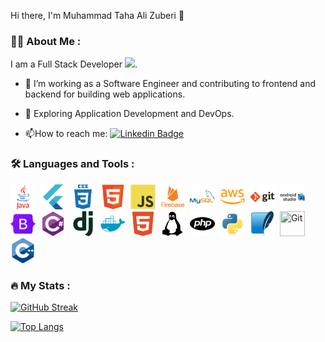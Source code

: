 Hi there, I'm Muhammad Taha Ali Zuberi 👋

### :woman_technologist: About Me :

I am a Full Stack Developer <img src="https://media.giphy.com/media/WUlplcMpOCEmTGBtBW/giphy.gif" width="30">.

- :telescope: I’m working as a Software Engineer and contributing to frontend and backend for building web applications.

- :seedling: Exploring Application Development and DevOps.


- :mailbox:How to reach me: [![Linkedin Badge](https://img.shields.io/badge/-kakbar-blue?style=flat&logo=Linkedin&logoColor=white)](https://www.linkedin.com/in/taha-zuberi-7b6256231/)

### :hammer_and_wrench: Languages and Tools :

<div>
  <img src="https://github.com/devicons/devicon/blob/master/icons/java/java-original-wordmark.svg" title="Java" alt="Java" width="40" height="40"/>&nbsp;
  <img src="https://github.com/devicons/devicon/blob/master/icons/flutter/flutter-original.svg" title="Flutter" alt="Flutter" width="40" height="40"/>&nbsp;
  <img src="https://github.com/devicons/devicon/blob/master/icons/css3/css3-plain-wordmark.svg"  title="CSS3" alt="CSS" width="40" height="40"/>&nbsp;
  <img src="https://github.com/devicons/devicon/blob/master/icons/html5/html5-original.svg" title="HTML5" alt="HTML" width="40" height="40"/>&nbsp;
  <img src="https://github.com/devicons/devicon/blob/master/icons/javascript/javascript-original.svg" title="JavaScript" alt="JavaScript" width="40" height="40"/>&nbsp;
  <img src="https://github.com/devicons/devicon/blob/master/icons/firebase/firebase-plain-wordmark.svg" title="Firebase" alt="Firebase" width="40" height="40"/>&nbsp;
  <img src="https://github.com/devicons/devicon/blob/master/icons/mysql/mysql-original-wordmark.svg" title="MySQL"  alt="MySQL" width="40" height="40"/>&nbsp;
  <img src="https://github.com/devicons/devicon/blob/master/icons/amazonwebservices/amazonwebservices-plain-wordmark.svg" title="AWS" alt="AWS" width="40" height="40"/>&nbsp;
  <img src="https://github.com/devicons/devicon/blob/master/icons/git/git-original-wordmark.svg" title="Git" **alt="Git" width="40" height="40"/>&nbsp;
  <img src="https://raw.githubusercontent.com/devicons/devicon/55609aa5bd817ff167afce0d965585c92040787a/icons/androidstudio/androidstudio-original-wordmark.svg" title="Git" **alt="Git" width="40" height="40"/>&nbsp;
  <img src="https://raw.githubusercontent.com/devicons/devicon/55609aa5bd817ff167afce0d965585c92040787a/icons/bootstrap/bootstrap-original.svg" title="Git" **alt="Git" width="40" height="40"/>&nbsp;
  <img src="https://raw.githubusercontent.com/devicons/devicon/55609aa5bd817ff167afce0d965585c92040787a/icons/csharp/csharp-original.svg" title="Git" **alt="Git" width="40" height="40"/>&nbsp;
  <img src="https://raw.githubusercontent.com/devicons/devicon/55609aa5bd817ff167afce0d965585c92040787a/icons/django/django-plain.svg" title="Git" **alt="Git" width="40" height="40"/>&nbsp;
  <img src="https://raw.githubusercontent.com/devicons/devicon/55609aa5bd817ff167afce0d965585c92040787a/icons/docker/docker-plain.svg" title="Git" **alt="Git" width="40" height="40"/>&nbsp;
  <img src="https://raw.githubusercontent.com/devicons/devicon/55609aa5bd817ff167afce0d965585c92040787a/icons/html5/html5-plain.svg" title="Git" **alt="Git" width="40" height="40"/>&nbsp;
  <img src="https://raw.githubusercontent.com/devicons/devicon/55609aa5bd817ff167afce0d965585c92040787a/icons/linux/linux-plain.svg" title="Git" **alt="Git" width="40" height="40"/>&nbsp;
  <img src="https://raw.githubusercontent.com/devicons/devicon/55609aa5bd817ff167afce0d965585c92040787a/icons/php/php-plain.svg" title="Git" **alt="Git" width="40" height="40"/>&nbsp;
  <img src="https://raw.githubusercontent.com/devicons/devicon/55609aa5bd817ff167afce0d965585c92040787a/icons/python/python-original.svg" title="Git" **alt="Git" width="40" height="40"/>&nbsp;
  <img src="https://raw.githubusercontent.com/devicons/devicon/55609aa5bd817ff167afce0d965585c92040787a/icons/sqlite/sqlite-original.svg" title="Git" **alt="Git" width="40" height="40"/>&nbsp;
  <img src="https://camo.githubusercontent.com/93b32389bf746009ca2370de7fe06c3b5146f4c99d99df65994f9ced0ba41685/68747470733a2f2f7777772e766563746f726c6f676f2e7a6f6e652f6c6f676f732f676574706f73746d616e2f676574706f73746d616e2d69636f6e2e737667" title="Git" **alt="Git" width="40" height="40"/>&nbsp;
  <img src="https://raw.githubusercontent.com/devicons/devicon/master/icons/cplusplus/cplusplus-original.svg" title="Git" **alt="Git" width="40" height="40"/>&nbsp;

</div>

### :fire: My Stats :

[![GitHub Streak](http://github-readme-streak-stats.herokuapp.com?user=tahazuberi&theme=merko&hide_border=true)](https://git.io/streak-stats)

[![Top Langs](https://github-readme-stats.vercel.app/api/top-langs/?username=tahazuberi&layout=compact&theme=vision-friendly-dark)](https://github.com/tahazuberi/github-readme-stats)
